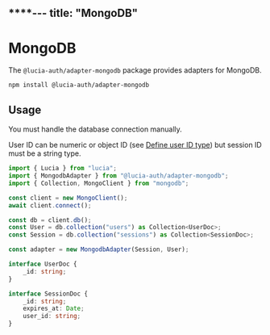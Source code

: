****---
title: "MongoDB"
---

# MongoDB

The `@lucia-auth/adapter-mongodb` package provides adapters for MongoDB.

```
npm install @lucia-auth/adapter-mongodb
```

## Usage

You must handle the database connection manually.

User ID can be numeric or object ID (see [Define user ID type](/basics/users#define-user-id-type)) but session ID must be a string type.

```ts
import { Lucia } from "lucia";
import { MongodbAdapter } from "@lucia-auth/adapter-mongodb";
import { Collection, MongoClient } from "mongodb";

const client = new MongoClient();
await client.connect();

const db = client.db();
const User = db.collection("users") as Collection<UserDoc>;
const Session = db.collection("sessions") as Collection<SessionDoc>;

const adapter = new MongodbAdapter(Session, User);

interface UserDoc {
	_id: string;
}

interface SessionDoc {
	_id: string;
	expires_at: Date;
	user_id: string;
}
```
